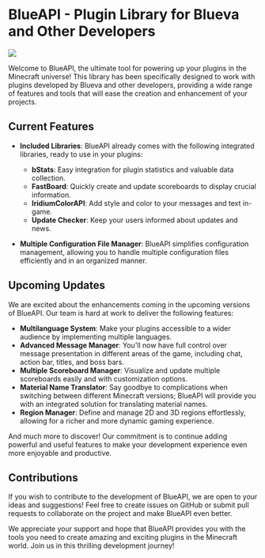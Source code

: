 # BlueAPI - Plugin Library for Blueva and Other Developers
[![](https://jitpack.io/v/BluevaDevelopment/BlueAPI.svg)](https://jitpack.io/#BluevaDevelopment/BlueAPI)

Welcome to BlueAPI, the ultimate tool for powering up your plugins in the Minecraft universe! This library has been specifically designed to work with plugins developed by Blueva and other developers, providing a wide range of features and tools that will ease the creation and enhancement of your projects.

## Current Features

- **Included Libraries**: BlueAPI already comes with the following integrated libraries, ready to use in your plugins:
    - **bStats**: Easy integration for plugin statistics and valuable data collection.
    - **FastBoard**: Quickly create and update scoreboards to display crucial information.
    - **IridiumColorAPI**: Add style and color to your messages and text in-game.
    - **Update Checker**: Keep your users informed about updates and news.

- **Multiple Configuration File Manager**: BlueAPI simplifies configuration management, allowing you to handle multiple configuration files efficiently and in an organized manner.

## Upcoming Updates

We are excited about the enhancements coming in the upcoming versions of BlueAPI. Our team is hard at work to deliver the following features:

- **Multilanguage System**: Make your plugins accessible to a wider audience by implementing multiple languages.
- **Advanced Message Manager**: You'll now have full control over message presentation in different areas of the game, including chat, action bar, titles, and boss bars.
- **Multiple Scoreboard Manager**: Visualize and update multiple scoreboards easily and with customization options.
- **Material Name Translator**: Say goodbye to complications when switching between different Minecraft versions; BlueAPI will provide you with an integrated solution for translating material names.
- **Region Manager**: Define and manage 2D and 3D regions effortlessly, allowing for a richer and more dynamic gaming experience.

And much more to discover! Our commitment is to continue adding powerful and useful features to make your development experience even more enjoyable and productive.

## Contributions

If you wish to contribute to the development of BlueAPI, we are open to your ideas and suggestions! Feel free to create issues on GitHub or submit pull requests to collaborate on the project and make BlueAPI even better.

We appreciate your support and hope that BlueAPI provides you with the tools you need to create amazing and exciting plugins in the Minecraft world. Join us in this thrilling development journey!
